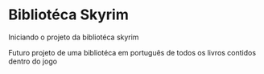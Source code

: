 # Bibliotéca Skyrim
 Iniciando o projeto da bibliotéca skyrim

Futuro projeto de uma bibliotéca em português de todos os livros contidos dentro do jogo